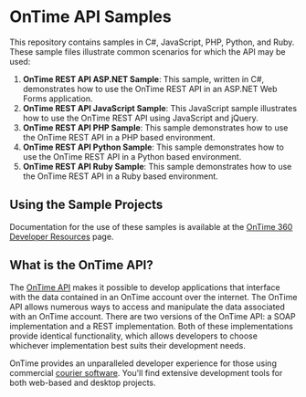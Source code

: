 # OnTime API Samples
This repository contains samples in C#, JavaScript, PHP, Python, and Ruby.  These sample files illustrate common scenarios for which the API may be used:

1. **OnTime REST API ASP.NET Sample**: This sample, written in C#, demonstrates how to use the OnTime REST API in an ASP.NET Web Forms application.
2. **OnTime REST API JavaScript Sample**: This JavaScript sample illustrates how to use the OnTime REST API using JavaScript and jQuery.
3. **OnTime REST API PHP Sample**: This sample demonstrates how to use the OnTime REST API in a PHP based environment.
3. **OnTime REST API Python Sample**: This sample demonstrates how to use the OnTime REST API in a Python based environment.
3. **OnTime REST API Ruby Sample**: This sample demonstrates how to use the OnTime REST API in a Ruby based environment.

## Using the Sample Projects
Documentation for the use of these samples is available at the [OnTime 360 Developer Resources](https://www.ontime360.com/developer/) page.

## What is the OnTime API?

The [OnTime API](https://www.ontime360.com/overviewapi.aspx) makes it possible to develop applications that interface with the data contained in an OnTime account over the internet. The OnTime API allows numerous ways to access and manipulate the data associated with an OnTime account. There are two versions of the OnTime API: a SOAP implementation and a REST implementation. Both of these implementations provide identical functionality, which allows developers to choose whichever implementation best suits their development needs.

OnTime provides an unparalleled developer experience for those using commercial [courier software](https://www.ontime360.com). You'll find extensive development tools for both web-based and desktop projects.